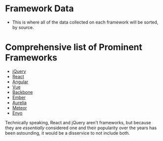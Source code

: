 # Framework Data
- This is where all of the data collected on each framework will be sorted, by source.

# Comprehensive list of Prominent Frameworks
- [jQuery](https://github.com/jquery/jquery)
- [React](https://github.com/facebook/react)
- [Angular](https://github.com/angular/angular/)
- [Vue](https://github.com/vuejs/vue)
- [Backbone](https://github.com/jashkenas/backbone)
- [Ember](https://github.com/emberjs/ember.js)
- [Aurelia](https://github.com/aurelia/framework)
- [Meteor](https://github.com/meteor/meteor)
- [Enyo](https://github.com/enyojs/enyo)

Technically speaking, React and jQuery aren't frameworks, but because they are _essentially_ considered one and their popularity over the years has been astounding, it would be a disservice to not include both.
